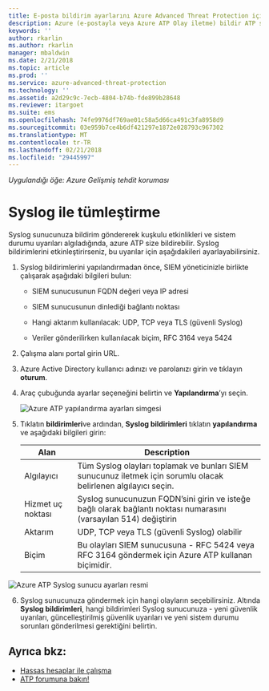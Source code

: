 ```yaml
---
title: E-posta bildirim ayarlarını Azure Advanced Threat Protection içinde ayarlama | Microsoft Docs
description: Azure (e-postayla veya Azure ATP Olay iletme) bildir ATP sahip açıklar kuşkulu etkinlikler algıladığında
keywords: ''
author: rkarlin
ms.author: rkarlin
manager: mbaldwin
ms.date: 2/21/2018
ms.topic: article
ms.prod: ''
ms.service: azure-advanced-threat-protection
ms.technology: ''
ms.assetid: a2d29c9c-7ecb-4804-b74b-fde899b28648
ms.reviewer: itargoet
ms.suite: ems
ms.openlocfilehash: 74fe9976df769ae01c58a5d66ca491c3fa8958d9
ms.sourcegitcommit: 03e959b7ce4b6df421297e1872e028793c967302
ms.translationtype: MT
ms.contentlocale: tr-TR
ms.lasthandoff: 02/21/2018
ms.locfileid: "29445997"
---
```

*Uygulandığı öğe: Azure Gelişmiş tehdit koruması*



# <a name="integrate-with-syslog"></a>Syslog ile tümleştirme

Syslog sunucunuza bildirim göndererek kuşkulu etkinlikleri ve sistem durumu uyarıları algıladığında, azure ATP size bildirebilir. Syslog bildirimlerini etkinleştirirseniz, bu uyarılar için aşağıdakileri ayarlayabilirsiniz.

1.  Syslog bildirimlerini yapılandırmadan önce, SIEM yöneticinizle birlikte çalışarak aşağıdaki bilgileri bulun:

    -   SIEM sunucusunun FQDN değeri veya IP adresi

    -   SIEM sunucusunun dinlediği bağlantı noktası

    -   Hangi aktarım kullanılacak: UDP, TCP veya TLS (güvenli Syslog)

    -   Veriler gönderilirken kullanılacak biçim, RFC 3164 veya 5424

2.  Çalışma alanı portal girin URL.

3.  Azure Active Directory kullanıcı adınızı ve parolanızı girin ve tıklayın **oturum**.

4.  Araç çubuğunda ayarlar seçeneğini belirtin ve **Yapılandırma**’yı seçin.

    ![Azure ATP yapılandırma ayarları simgesi](media/ATP-config-menu.png)

5.  Tıklatın **bildirimleri**ve ardından, **Syslog bildirimleri** tıklatın **yapılandırma** ve aşağıdaki bilgileri girin:

    |Alan|Description|
    |---------|---------------|
    |Algılayıcı|Tüm Syslog olayları toplamak ve bunları SIEM sunucunuz iletmek için sorumlu olacak belirlenen algılayıcı seçin.|
    |Hizmet uç noktası|Syslog sunucunuzun FQDN’sini girin ve isteğe bağlı olarak bağlantı noktası numarasını (varsayılan 514) değiştirin|
    |Aktarım|UDP, TCP veya TLS (güvenli Syslog) olabilir|
    |Biçim|Bu olayları SIEM sunucusuna - RFC 5424 veya RFC 3164 göndermek için Azure ATP kullanan biçimidir.|

 ![Azure ATP Syslog sunucu ayarları resmi](media/atp-syslog.png)

6. Syslog sunucunuza göndermek için hangi olayların seçebilirsiniz. Altında **Syslog bildirimleri**, hangi bildirimleri Syslog sunucunuza - yeni güvenlik uyarıları, güncelleştirilmiş güvenlik uyarıları ve yeni sistem durumu sorunları gönderilmesi gerektiğini belirtin.


## <a name="see-also"></a>Ayrıca bkz:

- [Hassas hesaplar ile çalışma](sensitive-accounts.md)
- [ATP forumuna bakın!](https://aka.ms/azureatpcommunity)